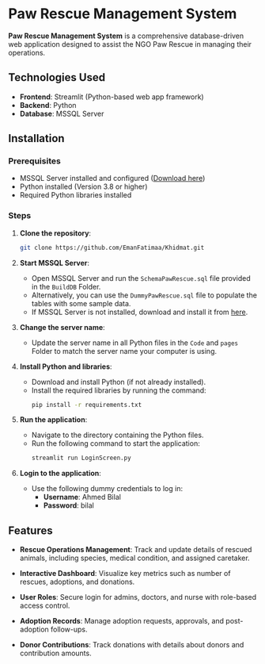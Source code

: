 # Paw Rescue Management System

**Paw Rescue Management System** is a comprehensive database-driven web application designed to assist the NGO Paw Rescue in managing their operations.

## Technologies Used

- **Frontend**: Streamlit (Python-based web app framework)
- **Backend**: Python
- **Database**: MSSQL Server

## Installation

### Prerequisites

- MSSQL Server installed and configured ([Download here](https://www.microsoft.com/en-us/sql-server/sql-server-downloads))
- Python installed (Version 3.8 or higher)
- Required Python libraries installed

### Steps

1. **Clone the repository**:
   ```bash
   git clone https://github.com/EmanFatimaa/Khidmat.git
   ```

2. **Start MSSQL Server**:
   - Open MSSQL Server and run the `SchemaPawRescue.sql` file provided in the `BuildDB` Folder.
   - Alternatively, you can use the `DummyPawRescue.sql` file to populate the tables with some sample data.
   - If MSSQL Server is not installed, download and install it from [here](https://www.microsoft.com/en-us/sql-server/sql-server-downloads).

3. **Change the server name**:
   - Update the server name in all Python files in the `Code` and `pages` Folder to match the server name your computer is using.

4. **Install Python and libraries**:
   - Download and install Python (if not already installed).
   - Install the required libraries by running the command:
     ```bash
     pip install -r requirements.txt
     ```

5. **Run the application**:
   - Navigate to the directory containing the Python files.
   - Run the following command to start the application:
     ```bash
     streamlit run LoginScreen.py
     ```

6. **Login to the application**:
   - Use the following dummy credentials to log in:
     - **Username**: Ahmed Bilal
     - **Password**: bilal

## Features

- **Rescue Operations Management**: Track and update details of rescued animals, including species, medical condition, and assigned caretaker.

- **Interactive Dashboard**: Visualize key metrics such as number of rescues, adoptions, and donations.

- **User Roles**: Secure login for admins, doctors, and nurse with role-based access control.

- **Adoption Records**: Manage adoption requests, approvals, and post-adoption follow-ups.

- **Donor Contributions**: Track donations with details about donors and contribution amounts.